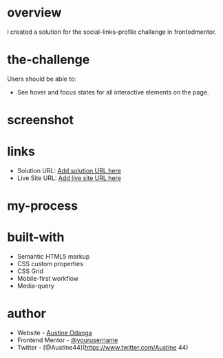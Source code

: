 
# overview
i created a solution for the social-links-profile challenge in frontedmentor.
# the-challenge
Users should be able to:

- See hover and focus states for all interactive elements on the page.

# screenshot

# links
- Solution URL: [Add solution URL here](https://oketchodanga.github.io/Frontend-social-link/)
- Live Site URL: [Add live site URL here](https://oketchodanga.github.io/Frontend-social-link/)
# my-process

# built-with
- Semantic HTML5 markup
- CSS custom properties
- CSS Grid
- Mobile-first workflow
- Media-query

# author
- Website - [Austine Odanga](https://oketchodanga.github.io/Frontend-social-link/)
- Frontend Mentor - [@yourusername](https://www.frontendmentor.io/profile/yourusername)
- Twitter - [@Austine44](https://www.twitter.com/Austine 44)
